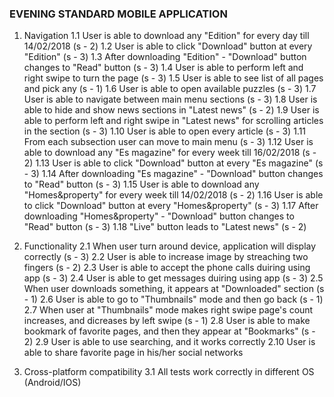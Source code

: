 ### EVENING STANDARD MOBILE APPLICATION


1. Navigation
	1.1 User is able to download any "Edition" for every day till 14/02/2018 (s - 2)
	1.2 User is able to click "Download" button at every "Edition" (s - 3)
	1.3 After downloading "Edition" - "Download" button changes to "Read" button (s - 3)
	1.4 User is able to perform left and right swipe to turn the page (s - 3)
	1.5 User is able to see list of all pages and pick any (s - 1)
	1.6 User is able to open available puzzles (s - 3)
	1.7 User is able to navigate between main menu sections (s - 3)
	1.8 User is able to hide and show news sections in "Latest news" (s - 2)
	1.9 User is able to perform left and right swipe in "Latest news" for scrolling articles in the section (s - 3)
	1.10 User is able to open every article (s - 3)
	1.11 From each subsection user can move to main menu (s - 3)
	1.12 User is able to download any "Es magazine" for every week till 16/02/2018 (s - 2)
	1.13 User is able to click "Download" button at every "Es magazine" (s - 3)
    1.14 After downloading "Es magazine" - "Download" button changes to "Read" button (s - 3)
    1.15 User is able to download any "Homes&property" for every week till 14/02/2018 (s - 2)
    1.16 User is able to click "Download" button at every "Homes&property" (s - 3)
    1.17 After downloading "Homes&property" - "Download" button changes to "Read" button (s - 3)
    1.18 "Live" button leads to "Latest news" (s - 2)


2. Functionality
    2.1 When user turn around device, application will display correctly (s - 3)
    2.2 User is able to increase image by streaching two fingers (s - 2)
    2.3 User is able to accept the phone calls duiring using app (s - 3)
    2.4 User is able to get messages duiring using app (s - 3)
    2.5 When user downloads something, it appears at "Downloaded" section (s - 1)
    2.6 User is able to go to "Thumbnails" mode and then go back (s - 1)
    2.7 When user at "Thumbnails" mode makes right swipe page's count increases, and dicreases by left swipe (s - 1)
    2.8 User is able to make bookmark of favorite pages, and then they appear at "Bookmarks" (s - 2)
    2.9 User is able to use searching, and it works correctly
    2.10 User is able to share favorite page in his/her social networks


3. Cross-platform compatibility
    3.1 All tests work correctly in different OS (Android/IOS)
